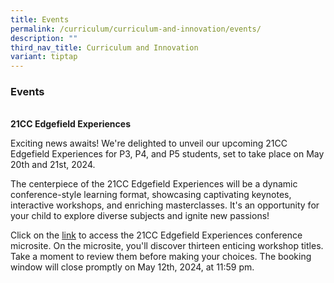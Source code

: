 ```yaml
---
title: Events
permalink: /curriculum/curriculum-and-innovation/events/
description: ""
third_nav_title: Curriculum and Innovation
variant: tiptap
---
```

<h3>Events</h3>
<p>
<br><strong>21CC Edgefield Experiences</strong>
</p>
<p>Exciting news awaits! We're delighted to unveil our upcoming 21CC Edgefield
Experiences for P3, P4, and P5 students, set to take place on May 20th
and 21st, 2024.</p>
<p>The centerpiece of the 21CC Edgefield Experiences will be a dynamic conference-style
learning format, showcasing captivating keynotes, interactive workshops,
and enriching masterclasses. It's an opportunity for your child to explore
diverse subjects and ignite new passions!</p>
<p>Click on the <a href="https://sites.google.com/moe.edu.sg/21cc-efpsexperiences/home" rel="noopener noreferrer nofollow" target="_blank">link</a> to
access the 21CC Edgefield Experiences conference microsite. On the microsite,
you'll discover thirteen enticing workshop titles. Take a moment to review
them before making your choices. The booking window will close promptly
on May 12th, 2024, at 11:59 pm.</p>
<p></p>